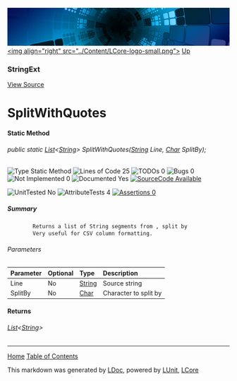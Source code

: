 ![](../Content/LCore-banner-small.png "")
[&lt;img align=&quot;right&quot; src=&quot;../Content/LCore-logo-small.png&quot;&gt;](../../README.md)
[Up](StringExt.md)

### StringExt
[View Source](../Extensions/Reference%20Types/StringExt.cs)

# SplitWithQuotes

#### Static Method

###### public static <a href="https://msdn.microsoft.com/en-us/library/6sh2ey19.aspx" alt="" target="_blank">List</a>&lt;[String](https://msdn.microsoft.com/en-us/library/system.string.aspx)&gt; SplitWithQuotes([String](https://msdn.microsoft.com/en-us/library/system.string.aspx) Line, [Char](https://msdn.microsoft.com/en-us/library/system.char.aspx) SplitBy);

![Type Static Method](http://b.repl.ca/v1/Type-Static%20Method-blue.png "") ![Lines of Code 25](http://b.repl.ca/v1/Lines%20of%20Code-25-blue.png "") ![TODOs 0](http://b.repl.ca/v1/TODOs-0-green.png "") ![Bugs 0](http://b.repl.ca/v1/Bugs-0-green.png "") ![Not Implemented 0](http://b.repl.ca/v1/Not%20Implemented-0-green.png "") ![Documented Yes](http://b.repl.ca/v1/Documented-Yes-brightgreen.png "") [![SourceCode Available](http://b.repl.ca/v1/SourceCode-Available-brightgreen.png "")](../Extensions/Reference%20Types/StringExt.cs#L1428)

![UnitTested No](http://b.repl.ca/v1/UnitTested-No-lightgrey.png "") ![AttributeTests 4](http://b.repl.ca/v1/AttributeTests-4-brightgreen.png "") [![Assertions 0](http://b.repl.ca/v1/Assertions-0-lightgrey.png "")](../Extensions/Reference%20Types/StringExt.cs)

##### Summary

            Returns a list of String segments from , split by 
            Very useful for CSV column formatting.
            

###### Parameters

Parameter | Optional | Type | Description
:---  | :---  | :---  | :--- 
Line | No | [String](https://msdn.microsoft.com/en-us/library/system.string.aspx) | Source string
SplitBy | No | [Char](https://msdn.microsoft.com/en-us/library/system.char.aspx) | Character to split by


#### Returns

###### <a href="https://msdn.microsoft.com/en-us/library/6sh2ey19.aspx" alt="" target="_blank">List</a>&lt;[String](https://msdn.microsoft.com/en-us/library/system.string.aspx)&gt;




---

[Home](../../README.md) [Table of Contents](../../TableOfContents.md)

This markdown was generated by [LDoc](https://github.com/CodeSingularity/LDoc), powered by [LUnit](https://github.com/CodeSingularity/LUnit), [LCore](https://github.com/CodeSingularity/LCore)
